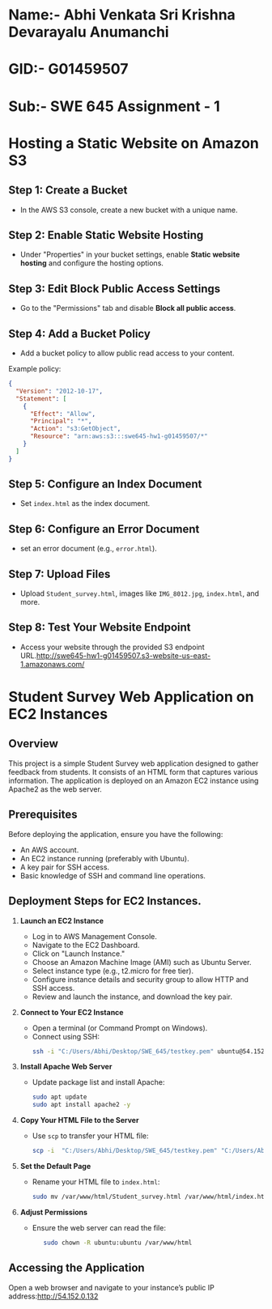 # Name:- Abhi Venkata Sri Krishna Devarayalu Anumanchi
# GID:- G01459507
# Sub:- SWE 645 Assignment - 1 

# Hosting a Static Website on Amazon S3

## Step 1: Create a Bucket
- In the AWS S3 console, create a new bucket with a unique name.

## Step 2: Enable Static Website Hosting
- Under "Properties" in your bucket settings, enable **Static website hosting** and configure the hosting options.

## Step 3: Edit Block Public Access Settings
- Go to the "Permissions" tab and disable **Block all public access**.

## Step 4: Add a Bucket Policy
- Add a bucket policy to allow public read access to your content.

Example policy:
```json
{
  "Version": "2012-10-17",
  "Statement": [
    {
      "Effect": "Allow",
      "Principal": "*",
      "Action": "s3:GetObject",
      "Resource": "arn:aws:s3:::swe645-hw1-g01459507/*"
    }
  ]
}
```

## Step 5: Configure an Index Document
- Set `index.html` as the index document.

## Step 6: Configure an Error Document
- set an error document (e.g., `error.html`).

## Step 7: Upload Files
- Upload `Student_survey.html`, images like `IMG_8012.jpg`, `index.html`, and more.

## Step 8: Test Your Website Endpoint
- Access your website through the provided S3 endpoint URL.http://swe645-hw1-g01459507.s3-website-us-east-1.amazonaws.com/



# Student Survey Web Application on EC2 Instances

## Overview

This project is a simple Student Survey web application designed to gather feedback from students. It consists of an HTML form that captures various information. The application is deployed on an Amazon EC2 instance using Apache2 as the web server.

## Prerequisites

Before deploying the application, ensure you have the following:

- An AWS account.
- An EC2 instance running (preferably with Ubuntu).
- A key pair for SSH access.
- Basic knowledge of SSH and command line operations.

## Deployment Steps for EC2 Instances.

1. **Launch an EC2 Instance**
   - Log in to AWS Management Console.
   - Navigate to the EC2 Dashboard.
   - Click on "Launch Instance."
   - Choose an Amazon Machine Image (AMI) such as Ubuntu Server.
   - Select instance type (e.g., t2.micro for free tier).
   - Configure instance details and security group to allow HTTP and SSH access.
   - Review and launch the instance, and download the key pair.

2. **Connect to Your EC2 Instance**
   - Open a terminal (or Command Prompt on Windows).
   - Connect using SSH:
     ```bash
     ssh -i "C:/Users/Abhi/Desktop/SWE_645/testkey.pem" ubuntu@54.152.0.132
     ```

3. **Install Apache Web Server**
   - Update package list and install Apache:
     ```bash
     sudo apt update
     sudo apt install apache2 -y
     ```

4. **Copy Your HTML File to the Server**
   - Use `scp` to transfer your HTML file:
     ```bash
     scp -i  "C:/Users/Abhi/Desktop/SWE_645/testkey.pem" "C:/Users/Abhi/Desktop/SWE_645/Student_survey.html" ubuntu@54.152.0.132:/var/www/html/
     ```

5. **Set the Default Page**
   - Rename your HTML file to `index.html`:
     ```bash
     sudo mv /var/www/html/Student_survey.html /var/www/html/index.html
     ```

6. **Adjust Permissions**
   - Ensure the web server can read the file:
     ```bash
        sudo chown -R ubuntu:ubuntu /var/www/html
     ```

## Accessing the Application

Open a web browser and navigate to your instance’s public IP address:http://54.152.0.132


